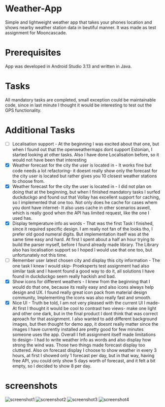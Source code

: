 # Weather-App
Simple and lightweight weather app that takes your phones location and shows nearby weather station data in beutiful manner. It was made as test assignment for Mooncascade.

# Prerequisites
App was developed in Android Studio 3.13 and written in Java.

# Tasks
All mandatory tasks are completed, small exception could be maintainable code, since in last minute I thought it would be interesting to test out the GPS functionality.

# Additional Tasks
- [ ] Localisation support - At the beginning I was excited about that one, but when I found out that the openweathermaps dont support Estonian, I started looking at other tasks. Also I have done Localisation before, so it would not have been that interesting
- [X] Weather forecast for the city the user is located in - It works fine but code needs a lot refactoring- it doesnt really show only the forecast for the city user is located but rather gives you 10 closest weather stations to choose from.
- [X] Weather forecast for the city the user is located in - I did not plan on doing that at the beginning, but when I finished mandatory tasks I surfed duckduckgo and found out that Vollay has excellent support for caching, so I implemented that one too. Not only does he cache for cases whem you dont have internet- It also uses cache in other scenarios aswell, which is really good when the API has limited request, like the one I used has.
- [X] Display temperature info as words - That was the first Task I finished, since it required specific design. I am really not fan of the looks tho, I prefer old good numeral digits. But implementation itself was at the same time easy and hard. At first I spent about a half an hour trying to build the parser myself, before I found already made library. The Library also has localisation support so I hoped I would use that one too, but unfortunately not this time.
- [ ] Remember user latest chosen city and display this city information - The one task I knew I would skip- Proeksperts test assignment had also similar task and I havent found a good way to do it, all solutions I have found in duckduckgo seem really hackish and bad.
- [X] Show icons for different weathers - I knew from the beginning that I would do that one, because its really easy and also icons always help design and UX. I found really great icon pack from material design community, Implementing the icons was also really fast and smooth.
- [X] Nice UI - Truth be told, I am not very pleased with the current UI I made- At first I thought it would be cool to contrast two views- make one light and other one dark, but in the final product I dont think that was correct aproach for that assignment. I also wanted to add different background images, but then thought for demo app, it doesnt really matter since the images I have currently installed are pretty good for few minutes someone uses the app. Overall I felt assignment itself made limitations to design- I had to write weather info as words and also display how strong the wind was. Those two things made forecast display too cluttered. Also on forecast display I choose to show weather in every 3 hours, at first I showed only 1 forecast per day, but in that way, having free API, you could only show 5 days worth of forecast, and it felt a bit empty, so I decided to show 8 per day.

# screenshots
![screenshot1](https://i.imgur.com/y6UBQex.jpg)
![screenshot2](https://i.imgur.com/jC2dhN8.jpg)
![screenshot3](https://i.imgur.com/GAcr9g3.jpg)
![screenshot4](https://i.imgur.com/ebG8EEK.jpg)







